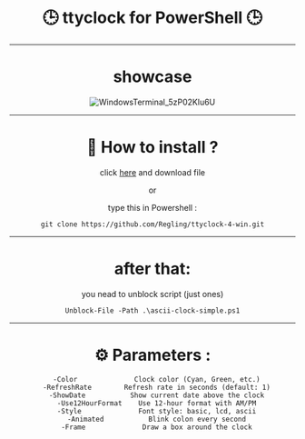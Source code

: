
<div class=badges align="center">
    
  <br><br><br><br>

# 🕒 ttyclock for PowerShell 🕒
***

# showcase

![WindowsTerminal_5zP02Klu6U](https://github.com/user-attachments/assets/9021c9f7-29d8-49cb-a971-8738614dbfc4)
***

# 🚀 How to install ?

click [here](https://github.com/Regling/ttyclock-4-win/archive/refs/heads/main.zip) and download file

or

type this in Powershell :  
  
```
git clone https://github.com/Regling/ttyclock-4-win.git
```
***

# after that:
you nead to unblock script (just ones)

```
Unblock-File -Path .\ascii-clock-simple.ps1
```
***

# ⚙️ Parameters :

```
  -Color              Clock color (Cyan, Green, etc.)
  -RefreshRate        Refresh rate in seconds (default: 1)
  -ShowDate           Show current date above the clock
  -Use12HourFormat    Use 12-hour format with AM/PM
  -Style              Font style: basic, lcd, ascii
  -Animated           Blink colon every second
  -Frame              Draw a box around the clock
```
